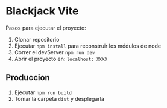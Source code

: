 # Blackjack Vite

Pasos para ejecutar el proyecto:

1. Clonar repositorio
2. Ejecutar ```npm install``` para reconstruir los módulos de node
3. Correr el devServer ```npm run dev```
4. Abrir el proyecto en: ```localhost: XXXX```

## Produccion
1. Ejecutar ```npm run build```
2. Tomar la carpeta ```dist``` y desplegarla